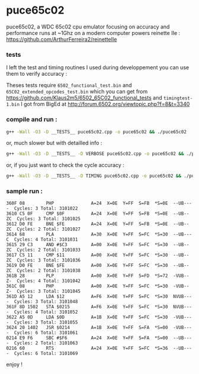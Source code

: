# puce65c02
puce65c02, a WDC 65c02 cpu emulator focusing on accuracy and performance
runs at ~1Ghz on a modern computer
powers reinette IIe : https://github.com/ArthurFerreira2/reinetteIIe

### tests
I left the test and timing routines I used during developpement 
you can use them to verify accuracy :

Theses tests require `6502_functional_test.bin` and `65C02_extended_opcodes_test.bin` which you can get from https://github.com/Klaus2m5/6502_65C02_functional_tests
and `timingtest-1.bin` I got from BigEd at http://forum.6502.org/viewtopic.php?f=8&t=3340

### compile and run :
```bash
g++ -Wall -O3 -D __TESTS__ puce65c02.cpp -o puce65c02 && ./puce65c02
```
or, much slower but with detailled info :

```bash
g++ -Wall -O3 -D __TESTS__ -D VERBOSE puce65c02.cpp -o puce65c02 && ./puce65c02
```
or, if you just want to check the cycle accuracy :

```bash
g++ -Wall -O3 -D __TESTS__ -D TIMING puce65c02.cpp -o puce65c02 && ./puce65c02
```

### sample run :
```
360F 08        PHP              A=24  X=0E  Y=FF  S=FB  *S=0E  --UB----  Cycles: 3 Total: 3101022
3610 C5 0F     CMP $0F          A=24  X=0E  Y=FF  S=FB  *S=0E  --UB--ZC  Cycles: 3 Total: 3101025
3612 D0 FE     BNE $FE          A=24  X=0E  Y=FF  S=FB  *S=0E  --UB--ZC  Cycles: 2 Total: 3101027
3614 68        PLA              A=30  X=0E  Y=FF  S=FC  *S=30  --UB---C  Cycles: 4 Total: 3101031
3615 29 C3     AND #$C3         A=00  X=0E  Y=FF  S=FC  *S=30  --UB--ZC  Cycles: 2 Total: 3101033
3617 C5 11     CMP $11          A=00  X=0E  Y=FF  S=FC  *S=30  --UB--ZC  Cycles: 3 Total: 3101036
3619 D0 FE     BNE $FE          A=00  X=0E  Y=FF  S=FC  *S=30  --UB--ZC  Cycles: 2 Total: 3101038
361B 28        PLP              A=00  X=0E  Y=FF  S=FD  *S=72  -VUB--Z-  Cycles: 4 Total: 3101042
361C 08        PHP              A=00  X=0E  Y=FF  S=FC  *S=30  -VUB--Z-  Cycles: 3 Total: 3101045
361D A5 12     LDA $12          A=F6  X=0E  Y=FF  S=FC  *S=30  NVUB----  Cycles: 3 Total: 3101048
361F 8D 1502   STA $0215        A=F6  X=0E  Y=FF  S=FC  *S=30  NVUB----  Cycles: 4 Total: 3101052
3622 A5 0D     LDA $0D          A=1B  X=0E  Y=FF  S=FC  *S=30  -VUB----  Cycles: 3 Total: 3101055
3624 20 1402   JSR $0214        A=1B  X=0E  Y=FF  S=FA  *S=00  -VUB----  Cycles: 6 Total: 3101061
0214 E9 F6     SBC #$F6         A=24  X=0E  Y=FF  S=FA  *S=00  --UB----  Cycles: 2 Total: 3101063
0216 60        RTS              A=24  X=0E  Y=FF  S=FC  *S=36  --UB----  Cycles: 6 Total: 3101069
```

enjoy !
